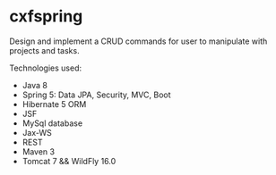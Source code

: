# cxfspring

Design and implement a CRUD commands for user to manipulate with projects and tasks.

</path></svg></a>Technologies used:</h2>
<ul>
<li>Java 8</li>
<li>Spring 5: Data JPA, Security, MVC, Boot</li>
<li>Hibernate 5 ORM</li>
<li>JSF</li>
<li>MySql database</li>
<li>Jax-WS</li>
<li>REST</li>
<li>Maven 3</li>
<li>Tomcat 7 && WildFly 16.0</li>
</ul>
